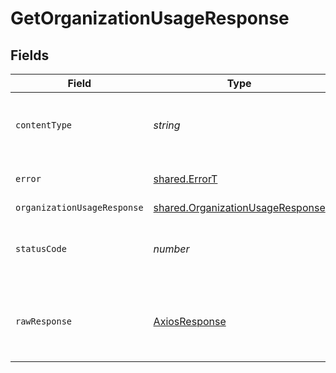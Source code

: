 # GetOrganizationUsageResponse


## Fields

| Field                                                                                       | Type                                                                                        | Required                                                                                    | Description                                                                                 |
| ------------------------------------------------------------------------------------------- | ------------------------------------------------------------------------------------------- | ------------------------------------------------------------------------------------------- | ------------------------------------------------------------------------------------------- |
| `contentType`                                                                               | *string*                                                                                    | :heavy_check_mark:                                                                          | HTTP response content type for this operation                                               |
| `error`                                                                                     | [shared.ErrorT](../../../sdk/models/shared/errort.md)                                       | :heavy_minus_sign:                                                                          | Default error response                                                                      |
| `organizationUsageResponse`                                                                 | [shared.OrganizationUsageResponse](../../../sdk/models/shared/organizationusageresponse.md) | :heavy_minus_sign:                                                                          | OK                                                                                          |
| `statusCode`                                                                                | *number*                                                                                    | :heavy_check_mark:                                                                          | HTTP response status code for this operation                                                |
| `rawResponse`                                                                               | [AxiosResponse](https://axios-http.com/docs/res_schema)                                     | :heavy_check_mark:                                                                          | Raw HTTP response; suitable for custom response parsing                                     |